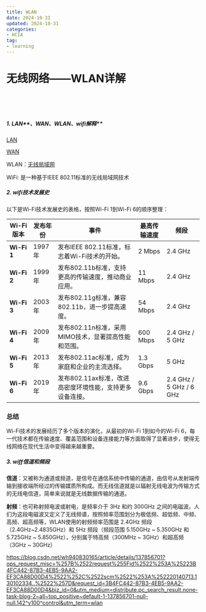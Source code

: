 ```yaml
---
title: WLAN
date: 2024-10-31
updated: 2024-10-31
categories: 
- HCIA
tag:
- learning
---
```


<!-- toc -->

# 无线网络——WLAN详解


​             
​                
​                    
##### **1. LAN****、****WAN****、****WLAN****、****wifi****解释**


[LAN](https://so.csdn.net/so/search?q=LAN&spm=1001.2101.3001.7020)
        
 

[WAN](https://so.csdn.net/so/search?q=WAN&spm=1001.2101.3001.7020)

 

WLAN：[无线局域网](https://so.csdn.net/so/searcq=%E6%97%A0%E7%BA%BF%E5%B1%80%E5%9F%9F%E7%BD%91&spm=1001.2101.3007020)

 
WiFi: 是一种基于IEEE 802.11标准的无线局域网技术

 


##### **2. wifi技术发展史**

以下是Wi-Fi技术发展史的表格，按照Wi-Fi 1到Wi-Fi 6的顺序整理：

| Wi-Fi 版本  | 发布年份 | 事件                                                     | 最高传输速度 | 频段                    |
| ----------- | -------- | -------------------------------------------------------- | ------------ | ----------------------- |
| **Wi-Fi 1** | 1997年   | 发布IEEE 802.11标准，标志着Wi-Fi技术的开始。             | 2 Mbps       | 2.4 GHz                 |
| **Wi-Fi 2** | 1999年   | 发布802.11b标准，支持更高的传输速度，推动商业应用。      | 11 Mbps      | 2.4 GHz                 |
| **Wi-Fi 3** | 2003年   | 发布802.11g标准，兼容802.11b，进一步提高速度。           | 54 Mbps      | 2.4 GHz                 |
| **Wi-Fi 4** | 2009年   | 发布802.11n标准，采用MIMO技术，显著提高性能和范围。      | 600 Mbps     | 2.4 GHz / 5 GHz         |
| **Wi-Fi 5** | 2013年   | 发布802.11ac标准，成为家庭和企业的主流选择。             | 1.3 Gbps     | 5 GHz                   |
| **Wi-Fi 6** | 2019年   | 发布802.11ax标准，改进高密度环境性能，支持更多设备连接。 | 9.6 Gbps     | 2.4 GHz / 5 GHz / 6 GHz |

### 总结

Wi-Fi技术的发展经历了多个版本的演化，从最初的Wi-Fi 1到如今的Wi-Fi 6，每一代技术都在传输速度、覆盖范围和设备连接能力等方面取得了显著进步，使得无线网络在现代生活中变得越来越重要。

 

##### **3. wiff信道和频段**


**信道**：又被称为通道或频道，是信号在通信系统中传输的通道，由信号从发射端传输到接收端所经过的传输媒质所构成。而无线信道就是以辐射无线电波为传输方式的无线电信道，简单来说就是无线数据传输的通道。

 

**射频**：也可称射频电波或射电，是频率介于 3Hz 和约 300GHz 之间的电磁波。人们为这段电磁波又定义了无线频谱，按照频率范围划分为极低频、超低频、中频、高频、超高频等，WLAN使用的射频频率范围是 2.4GHz 频段（2.4GHz~2.4835GHz）和 5Hz 频段（频段范围 5.150GHz ~ 5.350GHz 和 5.725GHz ~ 5.850GHz），分别属于特高频（300MHz ~ 3GHz）和超高频（3GHz ~ 30GHz）


https://blog.csdn.net/wh940830165/article/details/137856701?ops_request_misc=%257B%2522request%255Fid%2522%253A%25223B4FC442-87B3-4EB5-9AA2-EF3CA88D00D4%2522%252C%2522scm%2522%253A%252220140713.130102334..%2522%257D&request_id=3B4FC442-87B3-4EB5-9AA2-EF3CA88D00D4&biz_id=0&utm_medium=distribute.pc_search_result.none-task-blog-2~all~top_positive~default-1-137856701-null-null.142^v100^control&utm_term=wlan